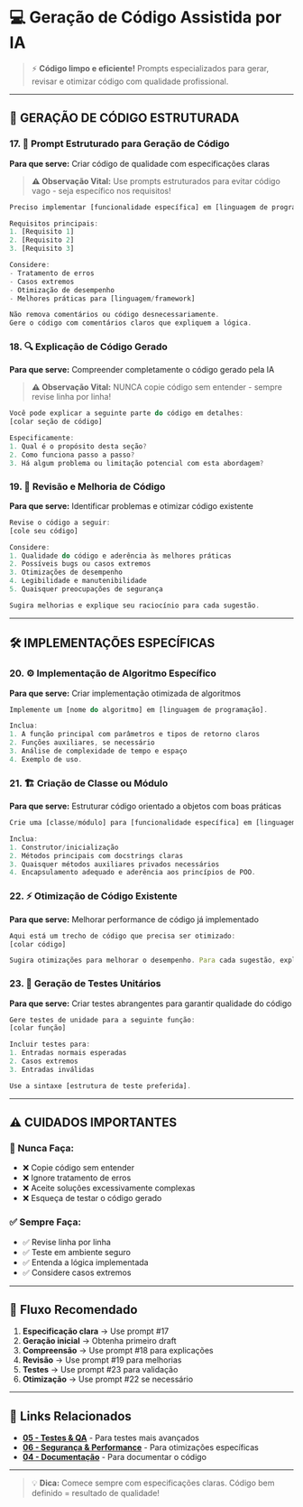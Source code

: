 # 💻 **Geração de Código Assistida por IA**

> ⚡ **Código limpo e eficiente!** Prompts especializados para gerar, revisar e otimizar código com qualidade profissional.

---

## 🚀 **GERAÇÃO DE CÓDIGO ESTRUTURADA**

### **17. 🚀 Prompt Estruturado para Geração de Código**

**Para que serve:** Criar código de qualidade com especificações claras

> **⚠️ Observação Vital:** Use prompts estruturados para evitar código vago - seja específico nos requisitos!

```jsx
Preciso implementar [funcionalidade específica] em [linguagem de programação].

Requisitos principais:
1. [Requisito 1]
2. [Requisito 2]
3. [Requisito 3]

Considere:
- Tratamento de erros
- Casos extremos
- Otimização de desempenho
- Melhores práticas para [linguagem/framework]

Não remova comentários ou código desnecessariamente.
Gere o código com comentários claros que expliquem a lógica.
```

### **18. 🔍 Explicação de Código Gerado**

**Para que serve:** Compreender completamente o código gerado pela IA

> **⚠️ Observação Vital:** NUNCA copie código sem entender - sempre revise linha por linha!

```jsx
Você pode explicar a seguinte parte do código em detalhes:
[colar seção de código]

Especificamente:
1. Qual é o propósito desta seção?
2. Como funciona passo a passo?
3. Há algum problema ou limitação potencial com esta abordagem?
```

### **19. 🔧 Revisão e Melhoria de Código**

**Para que serve:** Identificar problemas e otimizar código existente

```jsx
Revise o código a seguir:
[cole seu código]

Considere:
1. Qualidade do código e aderência às melhores práticas
2. Possíveis bugs ou casos extremos
3. Otimizações de desempenho
4. Legibilidade e manutenibilidade
5. Quaisquer preocupações de segurança

Sugira melhorias e explique seu raciocínio para cada sugestão.
```

---

## 🛠️ **IMPLEMENTAÇÕES ESPECÍFICAS**

### **20. ⚙️ Implementação de Algoritmo Específico**

**Para que serve:** Criar implementação otimizada de algoritmos

```jsx
Implemente um [nome do algoritmo] em [linguagem de programação].

Inclua:
1. A função principal com parâmetros e tipos de retorno claros
2. Funções auxiliares, se necessário
3. Análise de complexidade de tempo e espaço
4. Exemplo de uso.
```

### **21. 🏗️ Criação de Classe ou Módulo**

**Para que serve:** Estruturar código orientado a objetos com boas práticas

```jsx
Crie uma [classe/módulo] para [funcionalidade específica] em [linguagem de programação].

Inclua:
1. Construtor/inicialização
2. Métodos principais com docstrings claras
3. Quaisquer métodos auxiliares privados necessários
4. Encapsulamento adequado e aderência aos princípios de POO.
```

### **22. ⚡ Otimização de Código Existente**

**Para que serve:** Melhorar performance de código já implementado

```jsx
Aqui está um trecho de código que precisa ser otimizado:
[colar código]

Sugira otimizações para melhorar o desempenho. Para cada sugestão, explique a melhoria esperada e quaisquer compensações.
```

### **23. 🧪 Geração de Testes Unitários**

**Para que serve:** Criar testes abrangentes para garantir qualidade do código

```jsx
Gere testes de unidade para a seguinte função:
[colar função]

Incluir testes para:
1. Entradas normais esperadas
2. Casos extremos
3. Entradas inválidas

Use a sintaxe [estrutura de teste preferida].
```

---

## ⚠️ **CUIDADOS IMPORTANTES**

### **🚨 Nunca Faça:**

- ❌ Copie código sem entender
- ❌ Ignore tratamento de erros
- ❌ Aceite soluções excessivamente complexas
- ❌ Esqueça de testar o código gerado

### **✅ Sempre Faça:**

- ✅ Revise linha por linha
- ✅ Teste em ambiente seguro
- ✅ Entenda a lógica implementada
- ✅ Considere casos extremos

---

## 🎯 **Fluxo Recomendado**

1. **Especificação clara** → Use prompt #17
2. **Geração inicial** → Obtenha primeiro draft
3. **Compreensão** → Use prompt #18 para explicações
4. **Revisão** → Use prompt #19 para melhorias
5. **Testes** → Use prompt #23 para validação
6. **Otimização** → Use prompt #22 se necessário

---

## 🔗 **Links Relacionados**

- **[05 - Testes & QA](../05-testes-qa/)** - Para testes mais avançados
- **[06 - Segurança & Performance](../06-seguranca-performance/)** - Para otimizações específicas
- **[04 - Documentação](../04-documentacao/)** - Para documentar o código

---

> 💡 **Dica:** Comece sempre com especificações claras. Código bem definido = resultado de qualidade!
